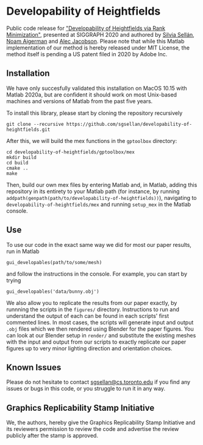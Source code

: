 # Developability of Heightfields
Public code release for ["Developability of Heightfields via Rank Minimization"](http://dgp.toronto.edu/~sgsellan/pdf/compressed-developables.pdf), presented at SIGGRAPH 2020 and authored by [Silvia Sellán](http://dgp.toronto.edu/~sgsellan/), [Noam Aigerman](https://noamaig.github.io) and [Alec Jacobson](http://www.cs.toronto.edu/~jacobson/). Please note that while this Matlab implementation of our method is hereby released under MIT License, the method itself is pending a US patent filed in 2020 by Adobe Inc.



## Installation
We have only succesfully validated this installation on MacOS 10.15 with Matlab 2020a, but are confident it should work on most Unix-based machines and versions of Matlab from the past five years. 

To install this library, please start by cloning the repository recursively
```
git clone --recursive https://github.com/sgsellan/developability-of-heightfields.git
```
After this, we will build the mex functions in the `gptoolbox` directory:
```
cd developability-of-heightfields/gptoolbox/mex
mkdir build
cd build
cmake ..
make
```
Then, build our own mex files by entering Matlab and, in Matlab, adding this repository in its entirety to your Matlab path (for instance, by running `addpath(genpath(path/to/developability-of-heightfields))`), navigating to `developability-of-heightfields/mex` and running `setup_mex` in the Matlab console.

## Use
To use our code in the exact same way we did for most our paper results, run in
Matlab
```
gui_developables(path/to/some/mesh)
```
and follow the instructions in the console. For example, you can start by trying
```
gui_developables('data/bunny.obj')
```
 
We also allow you to replicate the results from our paper exactly, by runnning the scripts in the `figures/` directory. Instructions to run and understand the output of each can be found in each scripts' first commented lines. In most cases, the scripts will generate input and output `.obj` files which we then rendered using Blender for the paper figures. You can look at our Blender setup in `render/` and substitute the existing meshes with the input and output from our scripts to exactly replicate our paper figures up to very minor lighting direction and orientation choices.

## Known Issues
Please do not hesitate to contact
[sgsellan@cs.toronto.edu](mailto:sgsellan@cs.toronto.edu) if you find any issues
or bugs in this code, or you struggle to run it in any way.

## Graphics Replicability Stamp Initiative
We, the authors, hereby give the Graphics Replicability Stamp Initiative and its reviewers permission to review the code and advertise the review publicly after the stamp is approved.

